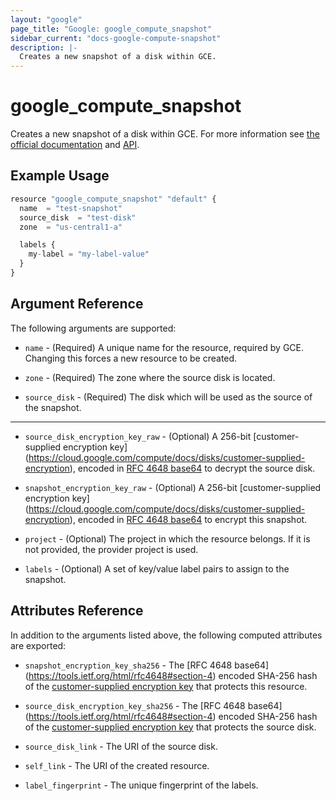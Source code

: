 ```yaml
---
layout: "google"
page_title: "Google: google_compute_snapshot"
sidebar_current: "docs-google-compute-snapshot"
description: |-
  Creates a new snapshot of a disk within GCE.
---
```


# google\_compute\_snapshot

Creates a new snapshot of a disk within GCE. For more information see
[the official documentation](https://cloud.google.com/compute/docs/disks/create-snapshots)
and
[API](https://cloud.google.com/compute/docs/reference/latest/snapshots).

## Example Usage

```js
resource "google_compute_snapshot" "default" {
  name  = "test-snapshot"
  source_disk  = "test-disk"
  zone  = "us-central1-a"

  labels {
    my-label = "my-label-value"
  }
}
```

## Argument Reference

The following arguments are supported:

* `name` - (Required) A unique name for the resource, required by GCE.
    Changing this forces a new resource to be created.

* `zone` - (Required) The zone where the source disk is located.

* `source_disk` - (Required) The disk which will be used as the source of the snapshot.

- - -

* `source_disk_encryption_key_raw` - (Optional) A 256-bit [customer-supplied encryption key]
    (https://cloud.google.com/compute/docs/disks/customer-supplied-encryption),
    encoded in [RFC 4648 base64](https://tools.ietf.org/html/rfc4648#section-4)
    to decrypt the source disk.

* `snapshot_encryption_key_raw` - (Optional) A 256-bit [customer-supplied encryption key]
    (https://cloud.google.com/compute/docs/disks/customer-supplied-encryption),
    encoded in [RFC 4648 base64](https://tools.ietf.org/html/rfc4648#section-4)
    to encrypt this snapshot.

* `project` - (Optional) The project in which the resource belongs. If it
    is not provided, the provider project is used.

* `labels` - (Optional) A set of key/value label pairs to assign to the snapshot.
 
## Attributes Reference

In addition to the arguments listed above, the following computed attributes are
exported:

* `snapshot_encryption_key_sha256` - The [RFC 4648 base64]
    (https://tools.ietf.org/html/rfc4648#section-4) encoded SHA-256 hash of the
    [customer-supplied encryption key](https://cloud.google.com/compute/docs/disks/customer-supplied-encryption)
    that protects this resource.

* `source_disk_encryption_key_sha256` - The [RFC 4648 base64]
    (https://tools.ietf.org/html/rfc4648#section-4) encoded SHA-256 hash of the
    [customer-supplied encryption key](https://cloud.google.com/compute/docs/disks/customer-supplied-encryption)
    that protects the source disk.

* `source_disk_link` - The URI of the source disk.

* `self_link` - The URI of the created resource.

* `label_fingerprint` - The unique fingerprint of the labels.
